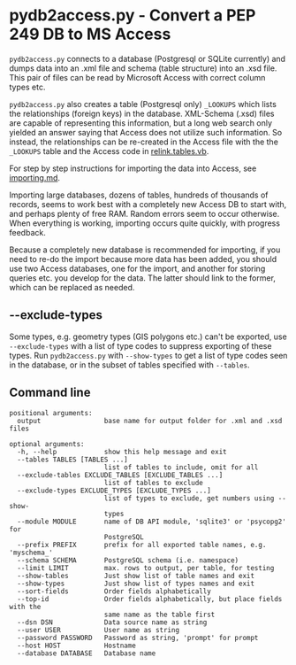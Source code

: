 # pydb2access.py - Convert a PEP 249 DB to MS Access

``pydb2access.py`` connects to a database (Postgresql or SQLite currently)
and dumps data into an .xml file and schema (table structure) into an .xsd
file.  This pair of files can be read by Microsoft Access with correct
column types etc.

``pydb2access.py`` also creates a table (Postgresql only) ``_LOOKUPS`` which
lists the relationships (foreign keys) in the database.  XML-Schema (.xsd) files
are capable of representing this information, but a long web search only
yielded an answer saying that Access does not utilize such information.  So instead,
the relationships can be re-created in the Access file with the the ``_LOOKUPS``
table and the Access code in [relink.tables.vb](./relink.tables.vb).

For step by step instructions for importing the data into Access,
see [importing.md](importing.md).

Importing large databases, dozens of tables, hundreds of thousands of records,
seems to work best with a completely new Access DB to start with, and perhaps
plenty of free RAM.  Random errors seem to occur otherwise.  When everything
is working, importing occurs quite quickly, with progress feedback.

Because a completely new database is recommended for importing, if you
need to re-do the import because more data has been added, you should
use two Access databases, one for the import, and another for storing
queries etc. you develop for the data.  The latter should link to the
former, which can be replaced as needed.

## --exclude-types

Some types, e.g. geometry types (GIS polygons etc.) can't be exported, use
``--exclude-types`` with a list of type codes to suppress exporting of
these types.  Run ``pydb2access.py`` with ``--show-types`` to get a list
of type codes seen in the database, or in the subset of tables specified
with ``--tables``.

## Command line

    positional arguments:
      output                base name for output folder for .xml and .xsd files

    optional arguments:
      -h, --help            show this help message and exit
      --tables TABLES [TABLES ...]
                            list of tables to include, omit for all
      --exclude-tables EXCLUDE_TABLES [EXCLUDE_TABLES ...]
                            list of tables to exclude
      --exclude-types EXCLUDE_TYPES [EXCLUDE_TYPES ...]
                            list of types to exclude, get numbers using --show-
                            types
      --module MODULE       name of DB API module, 'sqlite3' or 'psycopg2' for
                            PostgreSQL
      --prefix PREFIX       prefix for all exported table names, e.g. 'myschema_'
      --schema SCHEMA       PostgreSQL schema (i.e. namespace)
      --limit LIMIT         max. rows to output, per table, for testing
      --show-tables         Just show list of table names and exit
      --show-types          Just show list of types names and exit
      --sort-fields         Order fields alphabetically
      --top-id              Order fields alphabetically, but place fields with the
                            same name as the table first
      --dsn DSN             Data source name as string
      --user USER           User name as string
      --password PASSWORD   Password as string, 'prompt' for prompt
      --host HOST           Hostname
      --database DATABASE   Database name
